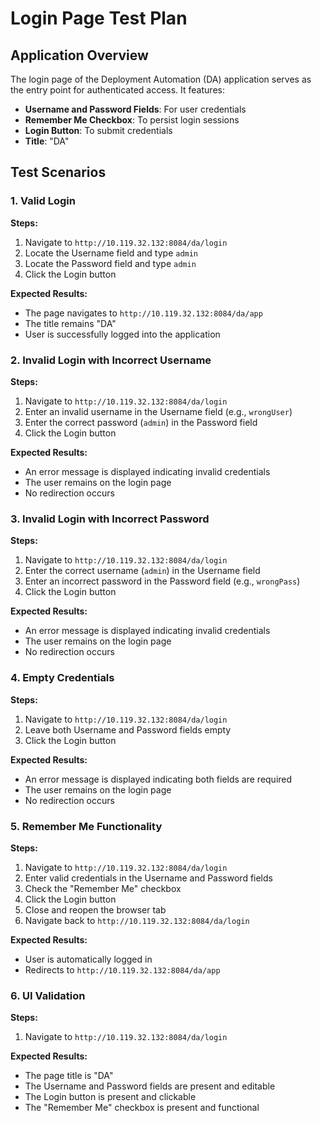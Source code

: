 # Login Page Test Plan

## Application Overview

The login page of the Deployment Automation (DA) application serves as the entry point for authenticated access. It features:

- **Username and Password Fields**: For user credentials
- **Remember Me Checkbox**: To persist login sessions
- **Login Button**: To submit credentials
- **Title**: "DA"

## Test Scenarios

### 1. Valid Login
**Steps:**
1. Navigate to `http://10.119.32.132:8084/da/login`
2. Locate the Username field and type `admin`
3. Locate the Password field and type `admin`
4. Click the Login button

**Expected Results:**
- The page navigates to `http://10.119.32.132:8084/da/app`
- The title remains "DA"
- User is successfully logged into the application

### 2. Invalid Login with Incorrect Username
**Steps:**
1. Navigate to `http://10.119.32.132:8084/da/login`
2. Enter an invalid username in the Username field (e.g., `wrongUser`)
3. Enter the correct password (`admin`) in the Password field
4. Click the Login button

**Expected Results:**
- An error message is displayed indicating invalid credentials
- The user remains on the login page
- No redirection occurs

### 3. Invalid Login with Incorrect Password
**Steps:**
1. Navigate to `http://10.119.32.132:8084/da/login`
2. Enter the correct username (`admin`) in the Username field
3. Enter an incorrect password in the Password field (e.g., `wrongPass`)
4. Click the Login button

**Expected Results:**
- An error message is displayed indicating invalid credentials
- The user remains on the login page
- No redirection occurs

### 4. Empty Credentials
**Steps:**
1. Navigate to `http://10.119.32.132:8084/da/login`
2. Leave both Username and Password fields empty
3. Click the Login button

**Expected Results:**
- An error message is displayed indicating both fields are required
- The user remains on the login page
- No redirection occurs

### 5. Remember Me Functionality
**Steps:**
1. Navigate to `http://10.119.32.132:8084/da/login`
2. Enter valid credentials in the Username and Password fields
3. Check the "Remember Me" checkbox
4. Click the Login button
5. Close and reopen the browser tab
6. Navigate back to `http://10.119.32.132:8084/da/login`

**Expected Results:**
- User is automatically logged in
- Redirects to `http://10.119.32.132:8084/da/app`

### 6. UI Validation
**Steps:**
1. Navigate to `http://10.119.32.132:8084/da/login`

**Expected Results:**
- The page title is "DA"
- The Username and Password fields are present and editable
- The Login button is present and clickable
- The "Remember Me" checkbox is present and functional